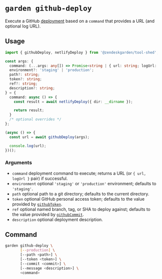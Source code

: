# `garden github-deploy`

Execute a GitHub
[deployment](https://developer.github.com/v3/repos/deployments/) based on a
`command` that provides a URL (and optional log URL).

## Usage

```ts
import { githubDeploy, netlifyDeploy } from '@zendeskgarden/tool-shed';

const args: {
  command: (...args: any[]) => Promise<string | { url: string; logUrl: string }>;
  environment?: 'staging' | 'production';
  path?: string;
  token?: string;
  ref?: string;
  description?: string;
} = {
  command: async () => {
    const result = await netlifyDeploy({ dir: __dirname });

    return result;
  }
  /* optional overrides */
};

(async () => {
  const url = await githubDeploy(args);

  console.log(url);
})();
```

### Arguments

- `command` deployment command to execute; returns a URL (or `{ url, logUrl }` pair) if successful.
- `environment` optional `'staging'` or `'production'` environment; defaults
  to `'staging'`.
- `path` optional path to a git directory; defaults to the current directory.
- `token` optional GitHub personal access token; defaults to the value
  provided by [`githubToken`](../token).
- `ref` optional named branch, tag, or SHA to deploy against; defaults to the
  value provided by [`githubCommit`](../commit).
- `description` optional deployment description.

## Command

```sh
garden github-deploy \
       [--production] \
       [--path <path>] \
       [--token <token>] \
       [--commit <commit>] \
       [--message <description>] \
       <command>
```
